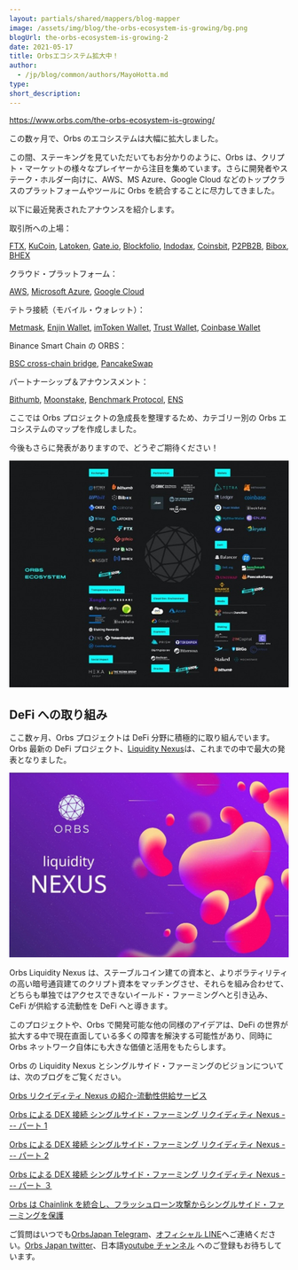 ```yaml
---
layout: partials/shared/mappers/blog-mapper
image: /assets/img/blog/the-orbs-ecosystem-is-growing/bg.png
blogUrl: the-orbs-ecosystem-is-growing-2
date: 2021-05-17
title: Orbsエコシステム拡大中！
author:
  - /jp/blog/common/authors/MayoHotta.md
type:
short_description:
---
```


<https://www.orbs.com/the-orbs-ecosystem-is-growing/>

この数ヶ月で、Orbs のエコシステムは大幅に拡大しました。

この間、ステーキングを見ていただいてもお分かりのように、Orbs は、クリプト・マーケットの様々なプレイヤーから注目を集めています。さらに開発者やステーク・ホルダー向けに、AWS、MS Azure、Google Cloud などのトップクラスのプラットフォームやツールに Orbs を統合することに尽力してきました。

以下に最近発表されたアナウンスを紹介します。

取引所への上場：

[FTX](https://www.orbs.com/jp/orbsftx/), [KuCoin](https://www.orbs.com/jp/orbs%e3%81%8ckucoin%e3%81%b8%e4%b8%8a%e5%a0%b4%e3%81%97%e3%81%be%e3%81%97%e3%81%9f/), [Latoken](https://www.orbs.com/jp/orbs%e3%81%8clatoken-%e3%81%ab%e4%b8%8a%e5%a0%b4%e3%81%97%e3%81%be%e3%81%97%e3%81%9f/), [Gate.io](https://www.orbs.com/jp/orbs%e3%81%8cgate-io-%e3%81%ab%e4%b8%8a%e5%a0%b4%e3%81%97%e3%81%be%e3%81%97%e3%81%9f/), [Blockfolio](https://www.orbs.com/jp/orbs-%e3%81%8cblockfolio%e3%81%a7%e5%88%a9%e7%94%a8%e5%8f%af%e8%83%bd%e3%81%ab%e3%81%aa%e3%82%8a%e3%81%be%e3%81%97%e3%81%9f/), [Indodax](https://www.orbs.com/indodax-exchange-lists-orbs-token-orbs/), [Coinsbit](https://www.orbs.com/coinsbit-exchange-lists-orbs-token-orbs/), [P2PB2B](https://www.orbs.com/jp/orbs%e3%81%8cp2pb2b%e3%81%ab%e4%b8%8a%e5%a0%b4%e3%81%97%e3%81%be%e3%81%97%e3%81%9f/), [Bibox](https://www.orbs.com/bibox-exchange-lists-orbs-token-orbs/), [BHEX](https://www.orbs.com/jp/bhex-bluehelix-exchange-lists-orbs-token-orbs-2/)

クラウド・プラットフォーム：

[AWS](https://www.orbs.com/jp/orbs%e3%81%8camazon%e3%81%a7%e5%88%a9%e7%94%a8%e5%8f%af%e8%83%bd%e3%81%a8%e3%81%aa%e3%82%8a%e3%81%be%e3%81%97%e3%81%9f-aws%e3%83%9e%e3%83%bc%e3%82%b1%e3%83%83%e3%83%88%e3%83%97%e3%83%ac%e3%82%a4/), [Microsoft Azure](https://www.orbs.com/jp/orbs-is-live-on-microsoft-azure-2/), [Google Cloud](https://www.orbs.com/jp/orbs-is-live-on-google-cloud-2/)

テトラ接続（モバイル・ウォレット）：

[Metmask](https://www.orbs.com/jp/orbs%e3%81%ae%e3%82%b9%e3%83%af%e3%83%83%e3%83%97%e3%81%a8%e3%82%b9%e3%83%86%e3%83%bc%e3%82%ad%e3%83%b3%e3%82%b0%e3%81%8c-metamask%e3%81%a7%e5%88%a9%e7%94%a8%e5%8f%af%e8%83%bd%e3%81%a8%e3%81%aa/), [Enjin Wallet](https://www.orbs.com/jp/orbs%e3%82%b9%e3%83%86%e3%83%bc%e3%82%ad%e3%83%b3%e3%82%b0%e3%83%bb%e3%82%a6%e3%82%a9%e3%83%ac%e3%83%83%e3%83%88tetra%e3%81%8c%e3%80%81%e3%83%a2%e3%83%90%e3%82%a4%e3%83%ab%e3%81%a7%e5%88%a9%e7%94%a8/), [imToken Wallet](https://www.orbs.com/orbs-tetra-staking-is-now-available-on-imtoken-wallet/), [Trust Wallet](https://www.orbs.com/jp/orbs%e3%81%ae%e3%82%b9%e3%83%86%e3%83%bc%e3%82%ad%e3%83%b3%e3%82%b0%e3%81%8ctrust-wallet-%e3%81%a7%e5%88%a9%e7%94%a8%e5%8f%af%e8%83%bd%e3%81%a8%e3%81%aa%e3%82%8a%e3%81%be%e3%81%97%e3%81%9f%ef%bc%81/), [Coinbase Wallet](https://www.orbs.com/jp/orbs-staking-is-now-available-on-the-coinbase-wallet-mobile-app-2/)

Binance Smart Chain の ORBS：

[BSC cross-chain bridge](https://www.orbs.com/jp/orbs%e3%81%8cbinance-smart-chain%e3%81%a7%e5%88%a9%e7%94%a8%e5%8f%af%e8%83%bd%e3%81%a8%e3%81%aa%e3%82%8a%e3%81%be%e3%81%97%e3%81%9f/), [PancakeSwap](https://www.orbs.com/jp/orbs-is-now-live-on-pancakeswap-2/)

パートナーシップ＆アナウンスメント：

[Bithumb](https://www.orbs.com/bithumb-announces-orbs-staking/), [Moonstake](https://www.orbs.com/moonstake-partners-with-hybrid-enterprise-grade-blockchain-orbs-to-soon-provide-full-scale-support-for-orbs-universe/), [Benchmark Protocol](https://medium.com/benchmarkprotocol/the-benchmark-protocol-team-is-excited-to-announce-that-the-orbs-network-token-orbs-will-be-b33ed13c6680), [ENS](https://www.orbs.com/jp/orbs-is-available-on-ens-ethereum-naming-service-2/)

ここでは Orbs プロジェクトの急成長を整理するため、カテゴリー別の Orbs エコシステムのマップを作成しました。

今後もさらに発表がありますので、どうぞご期待ください！

![](/assets/img/blog/the-orbs-ecosystem-is-growing/img1.jpeg)

## DeFi への取り組み

ここ数ヶ月、Orbs プロジェクトは DeFi 分野に積極的に取り組んでいます。Orbs 最新の DeFi プロジェクト、[Liquidity Nexus](https://www.orbs.com/jp/orbs-%e3%83%aa%e3%82%af%e3%82%a4%e3%83%87%e3%82%a3%e3%83%86%e3%82%a3nexus%e3%81%ae%e7%b4%b9%e4%bb%8b-%e6%b5%81%e5%8b%95%e6%80%a7%e4%be%9b%e7%b5%a6%e3%82%b5%e3%83%bc%e3%83%93%e3%82%b9/)は、これまでの中で最大の発表となりました。

![](/assets/img/blog/the-orbs-ecosystem-is-growing/img2.jpeg)

Orbs Liquidity Nexus は、ステーブルコイン建ての資本と、よりボラティリティの高い暗号通貨建てのクリプト資本をマッチングさせ、それらを組み合わせて、どちらも単独ではアクセスできないイールド・ファーミングへと引き込み、CeFi が供給する流動性を DeFi へと導きます。

このプロジェクトや、Orbs で開発可能な他の同様のアイデアは、DeFi の世界が拡大する中で現在直面している多くの障害を解決する可能性があり、同時に Orbs ネットワーク自体にも大きな価値と活用をもたらします。

Orbs の Liquidity Nexus とシングルサイド・ファーミングのビジョンについては、次のブログをご覧ください。

[Orbs リクイディティ Nexus の紹介-流動性供給サービス](https://www.orbs.com/jp/orbs-%e3%83%aa%e3%82%af%e3%82%a4%e3%83%87%e3%82%a3%e3%83%86%e3%82%a3nexus%e3%81%ae%e7%b4%b9%e4%bb%8b-%e6%b5%81%e5%8b%95%e6%80%a7%e4%be%9b%e7%b5%a6%e3%82%b5%e3%83%bc%e3%83%93%e3%82%b9/)

[Orbs による DEX 接続 シングルサイド・ファーミング リクイディティ Nexus --- パート 1](https://www.orbs.com/jp/orbs%e3%81%ab%e3%82%88%e3%82%8bdex%e6%8e%a5%e7%b6%9a-%e3%82%b7%e3%83%b3%e3%82%b0%e3%83%ab%e3%82%b5%e3%82%a4%e3%83%89%e3%83%bb%e3%83%95%e3%82%a1%e3%83%bc%e3%83%9f%e3%83%b3%e3%82%b0-%e3%83%aa%e3%82%af/)

[Orbs による DEX 接続 シングルサイド・ファーミング リクイディティ Nexus --- パート 2](https://www.orbs.com/jp/orbs%e3%81%ab%e3%82%88%e3%82%8bdex%e6%8e%a5%e7%b6%9a-%e3%82%b7%e3%83%b3%e3%82%b0%e3%83%ab%e3%82%b5%e3%82%a4%e3%83%89%e3%83%bb%e3%83%95%e3%82%a1%e3%83%bc%e3%83%9f%e3%83%b3%e3%82%b0-%e3%83%aa%e3%82%af-2/)

[Orbs による DEX 接続 シングルサイド・ファーミング リクイディティ Nexus --- パート ３](https://www.orbs.com/jp/single-sided-farming-on-any-dex-via-orbs-liquidity-nexus-part-3-2/)

[Orbs は Chainlink を統合し、フラッシュローン攻撃からシングルサイド・ファーミングを保護](https://www.orbs.com/jp/orbs-integrates-chainlink-price-feeds-to-secure-single-sided-farming-against-flash-loan-attacks-2/)

ご質問はいつでも[OrbsJapan Telegram](https://t.me/joinchat/G0HZhBQssmZ05v6sp_G6jg)、[オフィシャル LINE](https://line.me/R/ti/p/%40vrf9558a)へご連絡ください。[Orbs Japan twitter](https://twitter.com/JapanOrbs)、日本語[youtube チャンネル](https://www.youtube.com/channel/UCZePjhX4e6CuAe8v63Li9lg) へのご登録もお待ちしています。
